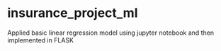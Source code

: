 # insurance_project_ml
Applied basic linear regression model using jupyter notebook and then implemented in FLASK
